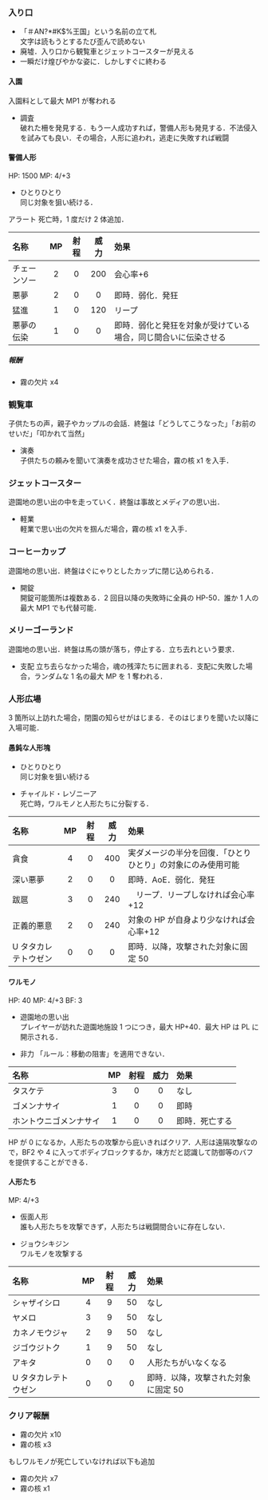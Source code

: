 ### 入り口

- 「＃AN?\*#K\$%王国」という名前の立て札  
  文字は読もうとするたび歪んで読めない
- 廃墟．入り口から観覧車とジェットコースターが見える
- 一瞬だけ煌びやかな姿に．しかしすぐに終わる

#### 入園

入園料として最大 MP1 が奪われる

- 調査  
  破れた柵を発見する．もう一人成功すれば，警備人形も発見する．不法侵入を試みても良い．その場合，人形に追われ，逃走に失敗すれば戦闘

#### 警備人形

HP: 1500
MP: 4/+3

- ひとりひとり  
  同じ対象を狙い続ける．

アラート
死亡時，1 度だけ 2 体追加．

| 名称         | MP  | 射程 | 威力 | 効果                                                           |
| :----------- | :-: | :--: | :--: | :------------------------------------------------------------- |
| チェーンソー |  2  |  0   | 200  | 会心率+6                                                       |
| 悪夢         |  2  |  0   |  0   | 即時．弱化．発狂                                               |
| 猛進         |  1  |  0   | 120  | リープ                                                         |
| 悪夢の伝染   |  1  |  0   |  0   | 即時．弱化と発狂を対象が受けている場合，同じ間合いに伝染させる |

##### 報酬

- 霧の欠片 x4

### 観覧車

子供たちの声，親子やカップルの会話．終盤は「どうしてこうなった」「お前のせいだ」「叩かれて当然」

- 演奏  
  子供たちの頼みを聞いて演奏を成功させた場合，霧の核 x1 を入手．

### ジェットコースター

遊園地の思い出の中を走っていく．終盤は事故とメディアの思い出．

- 軽業  
  軽業で思い出の欠片を掴んだ場合，霧の核 x1 を入手．

### コーヒーカップ

遊園地の思い出．終盤はぐにゃりとしたカップに閉じ込められる．

- 開錠  
  開錠可能箇所は複数ある．2 回目以降の失敗時に全員の HP-50．誰か 1 人の最大 MP1 でも代替可能．

### メリーゴーランド

遊園地の思い出．終盤は馬の頭が落ち，停止する．立ち去れという要求．

- 支配
  立ち去らなかった場合，魂の残滓たちに囲まれる．支配に失敗した場合，ランダムな 1 名の最大 MP を 1 奪われる．

### 人形広場

3 箇所以上訪れた場合，閉園の知らせがはじまる．そのはじまりを聞いた以降に入場可能．

#### 愚鈍な人形塊

- ひとりひとり  
  同じ対象を狙い続ける

- チャイルド・レゾニーア  
  死亡時，ワルモノと人形たちに分裂する．

| 名称                 | MP  | 射程 | 威力 | 効果                                                         |
| :------------------- | :-: | :--: | :--: | :----------------------------------------------------------- |
| 貪食                 |  4  |  0   | 400  | 実ダメージの半分を回復．「ひとりひとり」の対象にのみ使用可能 |
| 深い悪夢             |  2  |  0   |  0   | 即時．AoE．弱化．発狂                                        |
| 跋扈                 |  3  |  0   | 240  | 　リープ．リープしなければ会心率+12                          |
| 正義的悪意           |  2  |  0   | 240  | 対象の HP が自身より少なければ会心率+12                      |
| U タタカレテトウゼン |  0  |  0   |  0   | 即時．以降，攻撃された対象に固定 50                          |

#### ワルモノ

HP: 40
MP: 4/+3
BF: 3

- 遊園地の思い出  
  プレイヤーが訪れた遊園地施設 1 つにつき，最大 HP+40．最大 HP は PL に開示される．

- 非力
  「ルール：移動の阻害」を適用できない．

| 名称                   | MP  | 射程 | 威力 | 効果           |
| :--------------------- | :-: | :--: | :--: | :------------- |
| タスケテ               |  3  |  0   |  0   | なし           |
| ゴメンナサイ           |  1  |  0   |  0   | 即時           |
| ホントウニゴメンナサイ |  1  |  0   |  0   | 即時．死亡する |

HP が 0 になるか，人形たちの攻撃から庇いきればクリア．人形は遠隔攻撃なので，BF2 や 4 に入ってボディブロックするか，味方だと認識して防御等のバフを提供することができる．

#### 人形たち

MP: 4/+3

- 仮面人形  
  誰も人形たちを攻撃できず，人形たちは戦闘間合いに存在しない．

- ジョウシキジン  
  ワルモノを攻撃する

| 名称                 | MP  | 射程 | 威力 | 効果                                |
| :------------------- | :-: | :--: | :--: | :---------------------------------- |
| シャザイシロ         |  4  |  9   |  50  | なし                                |
| ヤメロ               |  3  |  9   |  50  | なし                                |
| カネノモウジャ       |  2  |  9   |  50  | なし                                |
| ジゴウジトク         |  1  |  9   |  50  | なし                                |
| アキタ               |  0  |  0   |  0   | 人形たちがいなくなる                |
| U タタカレテトウゼン |  0  |  0   |  0   | 即時．以降，攻撃された対象に固定 50 |

### クリア報酬

- 霧の欠片 x10
- 霧の核 x3

もしワルモノが死亡していなければ以下も追加

- 霧の欠片 x7
- 霧の核 x1
